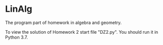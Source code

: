 # LinAlg
The program part of homework in algebra and geometry.

To view the solution of Homework 2 start file "DZ2.py".
You should run it in Python 3.7.
